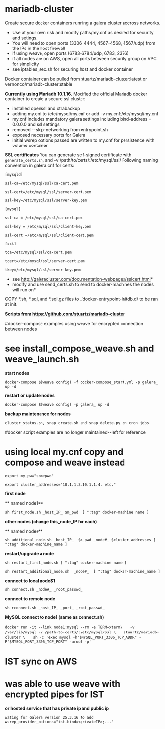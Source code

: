 # mariadb-cluster
Create secure docker containers running a galera cluster accross networks.
* Use at your own risk and modify paths/my.cnf as desired for security and setings.
* You will need to open ports (3306, 4444, 4567-4568, 4567/udp) from the IPs in the host firewall
* if using weave, open ports (6783-6784/udp, 6783, 2376)
* if all nodes are on AWS, open all ports between security group on VPC for simplicity
* see iptables_sec.sh for securing host and docker container

Docker container can be pulled from stuartz/mariadb-cluster:latest or vernonco/mariadb-cluster:stable

**Currently using Mariadb 10.1.16.**
Modified the official Mariadb docker container to create a secure ssl cluster:
* installed openssl and xtrabackup
* adding my.cnf to /etc/mysql/my.cnf or add -v my.cnf:/etc/mysql/my.cnf
* my.cnf  includes mandatory galera settings including bind-address   = 0.0.0.0 and ssl settings
* removed --skip-networking from entrypoint.sh
* exposed necessary ports for Galera
* initial wsrep options passed are written to my.cnf for persistence with volume container

**SSL certificates**
You can generate self-signed certificate with `generate_certs.sh`, and -v /path/to/certs/:/etc/mysql/ssl/
Following naming convention in galera.cnf for certs:

`[mysqld]`

`ssl-ca=/etc/mysql/ssl/ca-cert.pem`

`ssl-cert=/etc/mysql/ssl/server-cert.pem`

`ssl-key=/etc/mysql/ssl/server-key.pem`

`[mysql]`

`ssl-ca = /etc/mysql/ssl/ca-cert.pem`

`ssl-key = /etc/mysql/ssl/client-key.pem`

`ssl-cert =/etc/mysql/ssl/client-cert.pem`

`[sst]`

`tca=/etc/mysql/ssl/ca-cert.pem`

`tcert=/etc/mysql/ssl/server-cert.pem`

`tkey=/etc/mysql/ssl/server-key.pem`
* see http://galeracluster.com/documentation-webpages/sslcert.html*
* modify and use send_certs.sh to send to docker-machines the nodes will run on*

COPY *.sh, *.sql, and *.sql.gz files to ./docker-entrypoint-initdb.d/ to be ran at init.


**Scripts from https://github.com/stuartz/mariadb-cluster**

#docker-compose examples using weave for encrypted connection between nodes
# see install_compose_weave.sh  and weave_launch.sh
**start nodes**

`docker-compose $(weave config) -f docker-compose_start.yml -p galera_ up -d`

**restart or update nodes**

`docker-compose $(weave config) -p galera_ up -d`

**backup maintenance for nodes**

`cluster_status.sh, snap_create.sh and snap_delete.py on cron jobs`

#docker script examples are no longer maintained--left for reference
# using local my.cnf copy and compose and weave instead

`export my_pw="somepwd"`

`export cluster_addresses="10.1.1.3,10.1.1.4, etc."`

**first node**

** named node1**

`sh first_node.sh _host_IP_ $m_pwd  [ ":tag" docker-machine name ]`

**other nodes (change this_node_IP for each)**

** named node`#`**

`sh additional_node.sh _host_IP_  $m_pwd _node#_ $cluster_addresses [ ":tag" docker-machine_name ]`

**restart/upgrade a node**

`sh restart_first_node.sh [ ":tag" docker-machine name ]`

`sh restart_additional_node.sh  _node#_  [ ":tag" docker-machine_name ]`

**connect to local node$1**

`sh connect.sh _node#_ _root_passwd_`

**connect to remote node**

`sh rconnect.sh _host_IP_ _port_ _root_passwd_`


**MySQL connect to node1 (same as connect.sh)**

`docker run -it --link node1:mysql --rm -e TERM=xterm\`
`	-v /var/lib/mysql -v /path-to-certs/:/etc/mysql/ssl \`
`	stuartz/mariadb-cluster \`
`	sh -c 'exec mysql -h"$MYSQL_PORT_3306_TCP_ADDR" -P"$MYSQL_PORT_3306_TCP_PORT" -uroot -p'`

# IST sync on AWS
# was able to use weave with encrypted pipes for IST
**or hosted service that has private ip and public ip**

`wating for Galera version 25.3.16 to add wsrep_provider_options="ist.bind=<privateIP>;..."`
